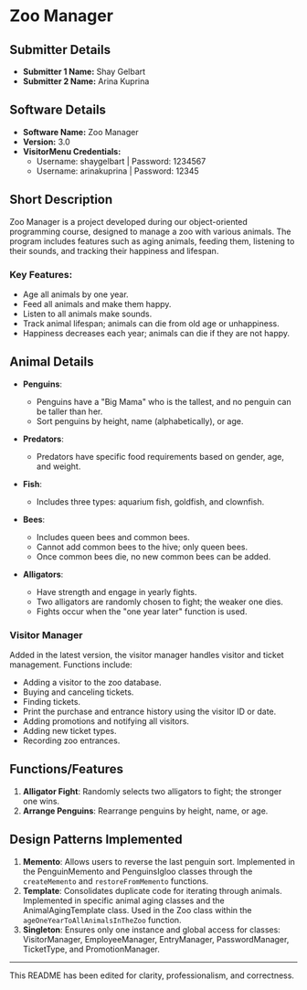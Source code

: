 # Zoo Manager

## Submitter Details
- **Submitter 1 Name:** Shay Gelbart
- **Submitter 2 Name:** Arina Kuprina

## Software Details
- **Software Name:** Zoo Manager
- **Version:** 3.0
- **VisitorMenu Credentials:**
  - Username: shaygelbart | Password: 1234567
  - Username: arinakuprina | Password: 12345

## Short Description
Zoo Manager is a project developed during our object-oriented programming course, designed to manage a zoo with various animals. The program includes features such as aging animals, feeding them, listening to their sounds, and tracking their happiness and lifespan.

### Key Features:
- Age all animals by one year.
- Feed all animals and make them happy.
- Listen to all animals make sounds.
- Track animal lifespan; animals can die from old age or unhappiness.
- Happiness decreases each year; animals can die if they are not happy.

## Animal Details
- **Penguins**: 
  - Penguins have a "Big Mama" who is the tallest, and no penguin can be taller than her.
  - Sort penguins by height, name (alphabetically), or age.

- **Predators**:
  - Predators have specific food requirements based on gender, age, and weight.

- **Fish**:
  - Includes three types: aquarium fish, goldfish, and clownfish.

- **Bees**:
  - Includes queen bees and common bees.
  - Cannot add common bees to the hive; only queen bees.
  - Once common bees die, no new common bees can be added.

- **Alligators**:
  - Have strength and engage in yearly fights.
  - Two alligators are randomly chosen to fight; the weaker one dies.
  - Fights occur when the "one year later" function is used.

### Visitor Manager
Added in the latest version, the visitor manager handles visitor and ticket management. Functions include:
  - Adding a visitor to the zoo database.
  - Buying and canceling tickets.
  - Finding tickets.
  - Print the purchase and entrance history using the visitor ID or date.
  - Adding promotions and notifying all visitors.
  - Adding new ticket types.
  - Recording zoo entrances.

## Functions/Features
1. **Alligator Fight**: Randomly selects two alligators to fight; the stronger one wins.
2. **Arrange Penguins**: Rearrange penguins by height, name, or age.

## Design Patterns Implemented
1. **Memento**: Allows users to reverse the last penguin sort. Implemented in the PenguinMemento and PenguinsIgloo classes through the `createMemento` and `restoreFromMemento` functions.
2. **Template**: Consolidates duplicate code for iterating through animals. Implemented in specific animal aging classes and the AnimalAgingTemplate class. Used in the Zoo class within the `ageOneYearToAllAnimalsInTheZoo` function.
3. **Singleton**: Ensures only one instance and global access for classes: VisitorManager, EmployeeManager, EntryManager, PasswordManager, TicketType, and PromotionManager.

---

This README has been edited for clarity, professionalism, and correctness.
